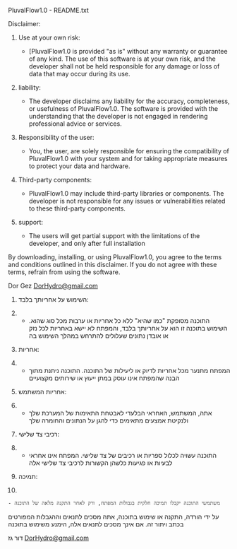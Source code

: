 PluvalFlow1.0 - README.txt

Disclaimer:

1. Use at your own risk:
   - [PluvalFlow1.0 is provided "as is" without any warranty or guarantee of any kind. The use of this software is at your own risk, and the developer shall not be held responsible for any damage or loss of data that may occur during its use.

2. liability:
   - The developer disclaims any liability for the accuracy, completeness, or usefulness of PluvalFlow1.0. The software is provided with the understanding that the developer is not engaged in rendering professional advice or services.

3. Responsibility of the user:
   - You, the user, are solely responsible for ensuring the compatibility of PluvalFlow1.0 with your system and for taking appropriate measures to protect your data and hardware.

4. Third-party components:
   - PluvalFlow1.0 may include third-party libraries or components. The developer is not responsible for any issues or vulnerabilities related to these third-party components.

5. support:
   - The users will get partial support with the limitations of the developer, and only after full installation 

By downloading, installing, or using PluvalFlow1.0, you agree to the terms and conditions outlined in this disclaimer. If you do not agree with these terms, refrain from using the software.

Dor Gez
DorHydro@gmail.com



1. השימוש על אחריותך בלבד:
2. 
    -   התוכנה מסופקת "כמו שהיא" ללא כל אחריות או ערבות מכל סוג שהוא. השימוש בתוכנה זו הוא על אחריותך בלבד, והמפתח לא יישא באחריות לכל נזק או אובדן נתונים שעלולים להתרחש במהלך השימוש בה

 3.  אחריות:
 4.  
    - המפתח מתנער מכל אחריות לדיוק או ליעילות של התוכנה.  התוכנה ניתנת מתוך הבנה שהמפתח אינו עוסק במתן ייעוץ או שירותים מקצועיים

 5. אחריות המשתמש:
 6. 
    - אתה, המשתמש, האחראי הבלעדי לאבטחת התאימות של המערכת שלך ולנקיטת אמצעים מתאימים כדי להגן על הנתונים והחומרה שלך

 7. רכיבי צד שלישי:
 8. 
    -   התוכנה עשויה לכלול ספריות או רכיבים של צד שלישי.  המפתח אינו אחראי לבעיות או פגיעות כלשהן הקשורות לרכיבי צד שלישי אלה

 9.  תמיכה:
 10.  
    - משתמשי התוכנה יקבלו תמיכה חלקית בגבולות המפתח, ורק לאחר התקנה מלאה של התוכנה


 על ידי הורדה, התקנה או שימוש בתוכנה, אתה מסכים לתנאים וההגבלות המפורטים בכתב ויתור זה. אם אינך מסכים לתנאים אלה, הימנע משימוש בתוכנה


דור גז
DorHydro@gmail.com
